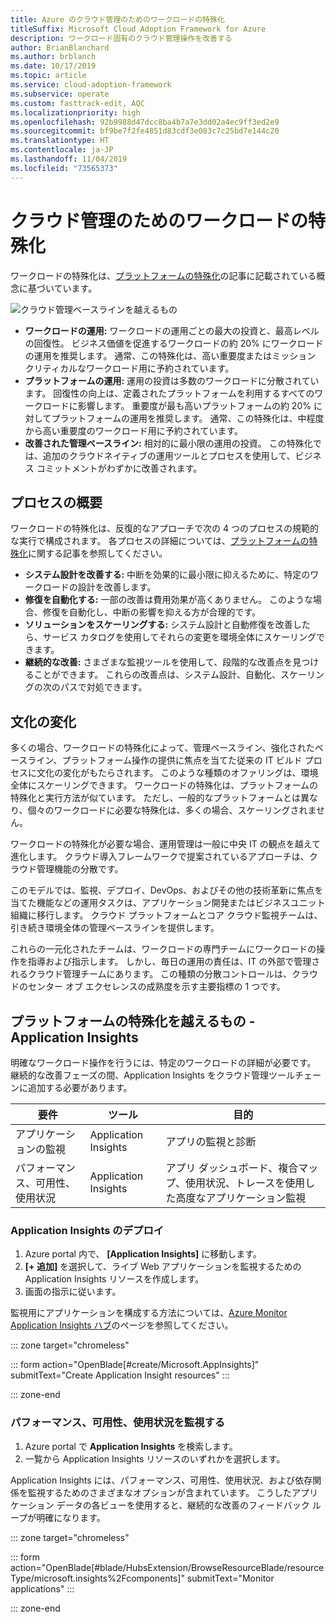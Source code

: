 ```yaml
---
title: Azure のクラウド管理のためのワークロードの特殊化
titleSuffix: Microsoft Cloud Adoption Framework for Azure
description: ワークロード固有のクラウド管理操作を改善する
author: BrianBlanchard
ms.author: brblanch
ms.date: 10/17/2019
ms.topic: article
ms.service: cloud-adoption-framework
ms.subservice: operate
ms.custom: fasttrack-edit, AQC
ms.localizationpriority: high
ms.openlocfilehash: 92b9988d47dcc8ba4b7a7e3dd02a4ec9ff3ed2e9
ms.sourcegitcommit: bf9be7f2fe4851d83cdf3e083c7c25bd7e144c20
ms.translationtype: HT
ms.contentlocale: ja-JP
ms.lasthandoff: 11/04/2019
ms.locfileid: "73565373"
---
```

# <a name="workload-specialization-for-cloud-management"></a>クラウド管理のためのワークロードの特殊化

ワークロードの特殊化は、[プラットフォームの特殊化](./platform-specialization.md)の記事に記載されている概念に基づいています。

![クラウド管理ベースラインを越えるもの](../../_images/manage/beyond-the-baseline.png)

- **ワークロードの運用:** ワークロードの運用ごとの最大の投資と、最高レベルの回復性。 ビジネス価値を促進するワークロードの約 20% にワークロードの運用を推奨します。 通常、この特殊化は、高い重要度またはミッション クリティカルなワークロード用に予約されています。
- **プラットフォームの運用:** 運用の投資は多数のワークロードに分散されています。 回復性の向上は、定義されたプラットフォームを利用するすべてのワークロードに影響します。 重要度が最も高いプラットフォームの約 20% に対してプラットフォームの運用を推奨します。 通常、この特殊化は、中程度から高い重要度のワークロード用に予約されています。
- **改善された管理ベースライン:** 相対的に最小限の運用の投資。 この特殊化では、追加のクラウドネイティブの運用ツールとプロセスを使用して、ビジネス コミットメントがわずかに改善されます。

## <a name="high-level-process"></a>プロセスの概要

ワークロードの特殊化は、反復的なアプローチで次の 4 つのプロセスの規範的な実行で構成されます。 各プロセスの詳細については、[プラットフォームの特殊化](./platform-specialization.md)に関する記事を参照してください。

- **システム設計を改善する:** 中断を効果的に最小限に抑えるために、特定のワークロードの設計を改善します。
- **修復を自動化する:** 一部の改善は費用効果が高くありません。 このような場合、修復を自動化し、中断の影響を抑える方が合理的です。
- **ソリューションをスケーリングする:** システム設計と自動修復を改善したら、サービス カタログを使用してそれらの変更を環境全体にスケーリングできます。
- **継続的な改善:** さまざまな監視ツールを使用して、段階的な改善点を見つけることができます。 これらの改善点は、システム設計、自動化、スケーリングの次のパスで対処できます。

## <a name="cultural-change"></a>文化の変化

多くの場合、ワークロードの特殊化によって、管理ベースライン、強化されたベースライン、プラットフォーム操作の提供に焦点を当てた従来の IT ビルド プロセスに文化の変化がもたらされます。 このような種類のオファリングは、環境全体にスケーリングできます。 ワークロードの特殊化は、プラットフォームの特殊化と実行方法が似ています。 ただし、一般的なプラットフォームとは異なり、個々のワークロードに必要な特殊化は、多くの場合、スケーリングされません。

ワークロードの特殊化が必要な場合、運用管理は一般に中央 IT の観点を越えて進化します。 クラウド導入フレームワークで提案されているアプローチは、クラウド管理機能の分散です。

このモデルでは、監視、デプロイ、DevOps、およびその他の技術革新に焦点を当てた機能などの運用タスクは、アプリケーション開発またはビジネスユニット組織に移行します。 クラウド プラットフォームとコア クラウド監視チームは、引き続き環境全体の管理ベースラインを提供します。

これらの一元化されたチームは、ワークロードの専門チームにワークロードの操作を指導および指示します。 しかし、毎日の運用の責任は、IT の外部で管理されるクラウド管理チームにあります。 この種類の分散コントロールは、クラウドのセンター オブ エクセレンスの成熟度を示す主要指標の 1 つです。

## <a name="beyond-platform-specialization---application-insights"></a>プラットフォームの特殊化を越えるもの - Application Insights

明確なワークロード操作を行うには、特定のワークロードの詳細が必要です。 継続的な改善フェーズの間、Application Insights をクラウド管理ツールチェーンに追加する必要があります。

|要件|ツール|目的|
|---|---|---|
|アプリケーションの監視|Application Insights|アプリの監視と診断|
|パフォーマンス、可用性、使用状況|Application Insights|アプリ ダッシュボード、複合マップ、使用状況、トレースを使用した高度なアプリケーション監視|

### <a name="deploy-application-insights"></a>Application Insights のデプロイ

1. Azure portal 内で、 **[Application Insights]** に移動します。
1. **[+ 追加]** を選択して、ライブ Web アプリケーションを監視するための Application Insights リソースを作成します。
1. 画面の指示に従います。

監視用にアプリケーションを構成する方法については、[Azure Monitor Application Insights ハブ](https://docs.microsoft.com/azure/azure-monitor/azure-monitor-app-hub)のページを参照してください。

::: zone target="chromeless"

::: form action="OpenBlade[#create/Microsoft.AppInsights]" submitText="Create Application Insight resources" :::

::: zone-end

### <a name="monitor-performance-availability-and-usage"></a>パフォーマンス、可用性、使用状況を監視する

1. Azure portal で **Application Insights** を検索します。
1. 一覧から Application Insights リソースのいずれかを選択します。

Application Insights には、パフォーマンス、可用性、使用状況、および依存関係を監視するためのさまざまなオプションが含まれています。 こうしたアプリケーション データの各ビューを使用すると、継続的な改善のフィードバック ループが明確になります。

::: zone target="chromeless"

<!-- markdownlint-disable DOCSMD001 -->

::: form action="OpenBlade[#blade/HubsExtension/BrowseResourceBlade/resourceType/microsoft.insights%2Fcomponents]" submitText="Monitor applications" :::

<!-- markdownlint-enable DOCSMD001 -->

::: zone-end
